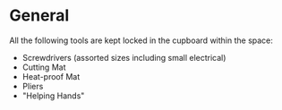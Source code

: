 # General

All the following tools are kept locked in the cupboard within the space:

   * Screwdrivers (assorted sizes including small electrical)
   * Cutting Mat
   * Heat-proof Mat
   * Pliers
   * "Helping Hands"
